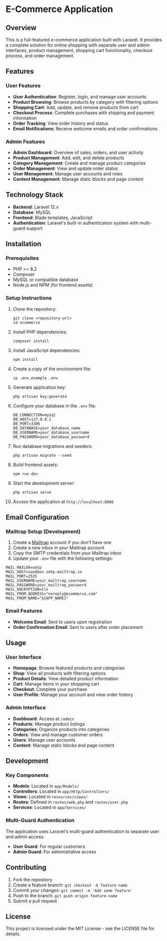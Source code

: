 # E-Commerce Application

## Overview

This is a full-featured e-commerce application built with Laravel. It provides a complete solution for online shopping with separate user and admin interfaces, product management, shopping cart functionality, checkout process, and order management.

## Features

### User Features

-   **User Authentication**: Register, login, and manage user accounts
-   **Product Browsing**: Browse products by category with filtering options
-   **Shopping Cart**: Add, update, and remove products from cart
-   **Checkout Process**: Complete purchases with shipping and payment information
-   **Order Tracking**: View order history and status
-   **Email Notifications**: Receive welcome emails and order confirmations

### Admin Features

-   **Admin Dashboard**: Overview of sales, orders, and user activity
-   **Product Management**: Add, edit, and delete products
-   **Category Management**: Create and manage product categories
-   **Order Management**: View and update order status
-   **User Management**: Manage user accounts and roles
-   **Content Management**: Manage static blocks and page content

## Technology Stack

-   **Backend**: Laravel 12.x
-   **Database**: MySQL
-   **Frontend**: Blade templates, JavaScript
-   **Authentication**: Laravel's built-in authentication system with multi-guard support

## Installation

### Prerequisites

-   PHP >= 8.2
-   Composer
-   MySQL or compatible database
-   Node.js and NPM (for frontend assets)

### Setup Instructions

1. Clone the repository:

    ```
    git clone <repository-url>
    cd ecommerce
    ```

2. Install PHP dependencies:

    ```
    composer install
    ```

3. Install JavaScript dependencies:

    ```
    npm install
    ```

4. Create a copy of the environment file:

    ```
    cp .env.example .env
    ```

5. Generate application key:

    ```
    php artisan key:generate
    ```

6. Configure your database in the `.env` file:

    ```
    DB_CONNECTION=mysql
    DB_HOST=127.0.0.1
    DB_PORT=3306
    DB_DATABASE=your_database_name
    DB_USERNAME=your_database_username
    DB_PASSWORD=your_database_password
    ```

7. Run database migrations and seeders:

    ```
    php artisan migrate --seed
    ```

8. Build frontend assets:

    ```
    npm run dev
    ```

9. Start the development server:

    ```
    php artisan serve
    ```

10. Access the application at `http://localhost:8000`

## Email Configuration

### Mailtrap Setup (Development)

1. Create a [Mailtrap](https://mailtrap.io/) account if you don't have one
2. Create a new inbox in your Mailtrap account
3. Copy the SMTP credentials from your Mailtrap inbox
4. Update your `.env` file with the following settings:

```
MAIL_MAILER=smtp
MAIL_HOST=sandbox.smtp.mailtrap.io
MAIL_PORT=2525
MAIL_USERNAME=your_mailtrap_username
MAIL_PASSWORD=your_mailtrap_password
MAIL_ENCRYPTION=tls
MAIL_FROM_ADDRESS="noreply@ecommerce.com"
MAIL_FROM_NAME="${APP_NAME}"
```

### Email Features

-   **Welcome Email**: Sent to users upon registration
-   **Order Confirmation Email**: Sent to users after order placement

## Usage

### User Interface

-   **Homepage**: Browse featured products and categories
-   **Shop**: View all products with filtering options
-   **Product Details**: View detailed product information
-   **Cart**: Manage items in your shopping cart
-   **Checkout**: Complete your purchase
-   **User Profile**: Manage your account and view order history

### Admin Interface

-   **Dashboard**: Access at `/admin`
-   **Products**: Manage product listings
-   **Categories**: Organize products into categories
-   **Orders**: View and manage customer orders
-   **Users**: Manage user accounts
-   **Content**: Manage static blocks and page content

## Development

### Key Components

-   **Models**: Located in `app/Models/`
-   **Controllers**: Located in `app/Http/Controllers/`
-   **Views**: Located in `resources/views/`
-   **Routes**: Defined in `routes/web.php` and `routes/user.php`
-   **Services**: Located in `app/Services/`

### Multi-Guard Authentication

The application uses Laravel's multi-guard authentication to separate user and admin access:

-   **User Guard**: For regular customers
-   **Admin Guard**: For administrative access

## Contributing

1. Fork the repository
2. Create a feature branch: `git checkout -b feature-name`
3. Commit your changes: `git commit -m 'Add some feature'`
4. Push to the branch: `git push origin feature-name`
5. Submit a pull request

## License

This project is licensed under the MIT License - see the LICENSE file for details.
